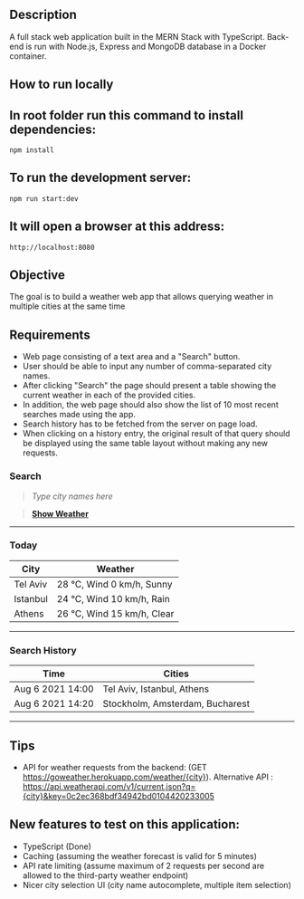 ## Description

A full stack web application built in the MERN Stack with TypeScript. Back-end is run with Node.js, Express and MongoDB database in a Docker container.

## How to run locally

In root folder run this command to install dependencies:
-----
    npm install

To run the development server:
-----
    npm run start:dev

It will open a browser at this address:
-----
    http://localhost:8080

## Objective

The goal is to build a weather web app that allows querying weather in multiple cities at the same time

## Requirements

- Web page consisting of a text area and a "Search" button.
- User should be able to input any number of comma-separated city names.
- After clicking "Search" the page should present a table showing the current weather in each of the provided cities.
- In addition, the web page should also show the list of 10 most recent searches made using the app.
- Search history has to be fetched from the server on page load.
- When clicking on a history entry, the original result of that query should be displayed using the same table layout without making any new requests.

### Search

> _Type city names here_

> [**Show Weather**]()

---

### Today

| City     | Weather                    |
| -------- | -------------------------- |
| Tel Aviv | 28 °C, Wind 0 km/h, Sunny  |
| Istanbul | 24 °C, Wind 10 km/h, Rain  |
| Athens   | 26 °C, Wind 15 km/h, Clear |

---

### Search History

| Time             | Cities                          |
| ---------------- | ------------------------------- |
| Aug 6 2021 14:00 | Tel Aviv, Istanbul, Athens      |
| Aug 6 2021 14:20 | Stockholm, Amsterdam, Bucharest |

---

## Tips

- API for weather requests from the backend: (GET https://goweather.herokuapp.com/weather/{city}).
  Alternative API : 
https://api.weatherapi.com/v1/current.json?q={city}&key=0c2ec368bdf34942bd0104420233005

## New features to test on this application:

- TypeScript (Done)
- Caching (assuming the weather forecast is valid for 5 minutes)
- API rate limiting (assume maximum of 2 requests per second are allowed to the third-party weather endpoint)
- Nicer city selection UI (city name autocomplete, multiple item selection)
